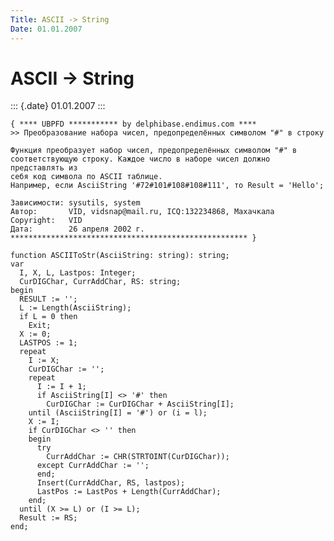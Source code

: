 ```yaml
---
Title: ASCII -> String
Date: 01.01.2007
---
```



ASCII -> String
===============

::: {.date}
01.01.2007
:::

    { **** UBPFD *********** by delphibase.endimus.com ****
    >> Преобразование набора чисел, предопределённых символом "#" в строку
     
    Функция преобразует набор чисел, предопределённых символом "#" в
    соответствующую строку. Каждое число в наборе чисел должно представлять из
    себя код символа по ASCII таблице.
    Например, если AsciiString '#72#101#108#108#111', то Result = 'Hello';
     
    Зависимости: sysutils, system
    Автор:       VID, vidsnap@mail.ru, ICQ:132234868, Махачкала
    Copyright:   VID
    Дата:        26 апреля 2002 г.
    ***************************************************** }
     
    function ASCIIToStr(AsciiString: string): string;
    var
      I, X, L, Lastpos: Integer;
      CurDIGChar, CurrAddChar, RS: string;
    begin
      RESULT := '';
      L := Length(AsciiString);
      if L = 0 then
        Exit;
      X := 0;
      LASTPOS := 1;
      repeat
        I := X;
        CurDIGChar := '';
        repeat
          I := I + 1;
          if AsciiString[I] <> '#' then
            CurDIGChar := CurDIGChar + AsciiString[I];
        until (AsciiString[I] = '#') or (i = l);
        X := I;
        if CurDIGChar <> '' then
        begin
          try
            CurrAddChar := CHR(STRTOINT(CurDIGChar));
          except CurrAddChar := '';
          end;
          Insert(CurrAddChar, RS, lastpos);
          LastPos := LastPos + Length(CurrAddChar);
        end;
      until (X >= L) or (I >= L);
      Result := RS;
    end;
     
